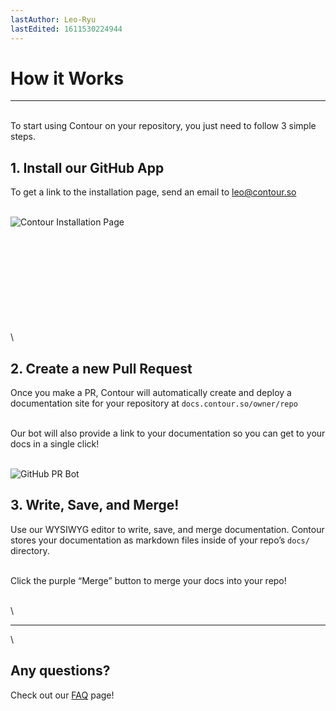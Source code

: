 ```yaml
---
lastAuthor: Leo-Ryu
lastEdited: 1611530224944
---
```

# How it Works


---

\
To start using Contour on your repository, you just need to follow 3 simple steps.

## 1. Install our GitHub App

To get a link to the installation page, send an email to leo@contour.so

\
![Contour Installation Page](https://i.imgur.com/GfPhH6n.png "left-50")

\
\
\
\
\
\
\
\
\
\
## 2. Create a new Pull Request

Once you make a PR, Contour will automatically create and deploy a documentation site for your repository at `docs.contour.so/owner/repo`

\
Our bot will also provide a link to your documentation so you can get to your docs in a single click!

\
![GitHub PR Bot](https://i.imgur.com/CwBq6Tq.png)

## 3. Write, Save, and Merge!

Use our WYSIWYG editor to write, save, and merge documentation. Contour stores your documentation as markdown files inside of your repo’s `docs/` directory.

\
Click the purple “Merge” button to merge your docs into your repo!

\
\

---

\
## Any questions?

Check out our [FAQ](https://docs.contour.so/contour-labs/contour-docs/faq.md) page!
